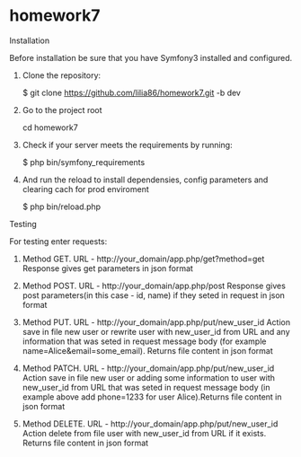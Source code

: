 homework7
=========

Installation

Before installation be sure that you have Symfony3 installed and configured.

1. Clone the repository:
 
   $ git clone https://github.com/lilia86/homework7.git -b dev

2. Go to the project root

   cd homework7

3. Check if your server meets the requirements by running:

   $ php bin/symfony_requirements

4. And run the reload to install dependensies, config parameters and clearing cach for prod enviroment

   $ php bin/reload.php

Testing

For testing enter requests:

1. Method GET. URL - http://your_domain/app.php/get?method=get
   Response gives get parameters in json format

2. Method POST. URL - http://your_domain/app.php/post
   Response gives post parameters(in this case - id, name) if they seted in request in json format
   
3. Method PUT. URL - http://your_domain/app.php/put/new_user_id
   Action save in file new user or rewrite user with new_user_id from URL and any information that 
   was seted in request message body (for example name=Alice&email=some_email). Returns file content in json format
   
4. Method PATCH. URL - http://your_domain/app.php/put/new_user_id
   Action save in file new user or adding some information to user with new_user_id from URL that 
   was seted in request message body (in example above add phone=1233 for user Alice).Returns file content in json format 
      
5. Method DELETE. URL - http://your_domain/app.php/put/new_user_id
   Action delete from file user with new_user_id from URL if it exists. Returns file content in json format     